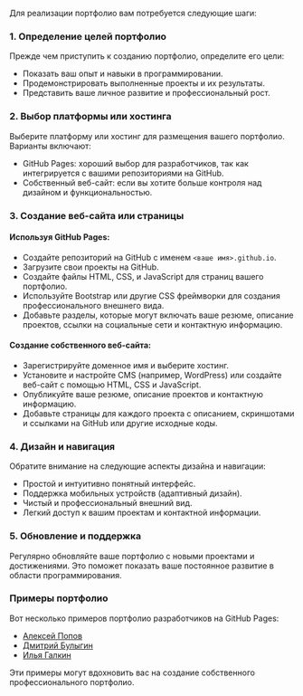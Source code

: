 Для реализации портфолио вам потребуется следующие шаги:

### 1. Определение целей портфолио

Прежде чем приступить к созданию портфолио, определите его цели:
- Показать ваш опыт и навыки в программировании.
- Продемонстрировать выполненные проекты и их результаты.
- Представить ваше личное развитие и профессиональный рост.

### 2. Выбор платформы или хостинга

Выберите платформу или хостинг для размещения вашего портфолио. Варианты включают:
- GitHub Pages: хороший выбор для разработчиков, так как интегрируется с вашими репозиториями на GitHub.
- Собственный веб-сайт: если вы хотите больше контроля над дизайном и функциональностью.

### 3. Создание веб-сайта или страницы

#### Используя GitHub Pages:

- Создайте репозиторий на GitHub с именем `<ваше имя>.github.io`.
- Загрузите свои проекты на GitHub.
- Создайте файлы HTML, CSS, и JavaScript для страниц вашего портфолио.
- Используйте Bootstrap или другие CSS фреймворки для создания профессионального внешнего вида.
- Добавьте разделы, которые могут включать ваше резюме, описание проектов, ссылки на социальные сети и контактную информацию.

#### Создание собственного веб-сайта:

- Зарегистрируйте доменное имя и выберите хостинг.
- Установите и настройте CMS (например, WordPress) или создайте веб-сайт с помощью HTML, CSS и JavaScript.
- Опубликуйте ваше резюме, описание проектов и контактную информацию.
- Добавьте страницы для каждого проекта с описанием, скриншотами и ссылками на GitHub или другие исходные коды.

### 4. Дизайн и навигация

Обратите внимание на следующие аспекты дизайна и навигации:
- Простой и интуитивно понятный интерфейс.
- Поддержка мобильных устройств (адаптивный дизайн).
- Чистый и профессиональный внешний вид.
- Легкий доступ к вашим проектам и контактной информации.

### 5. Обновление и поддержка

Регулярно обновляйте ваше портфолио с новыми проектами и достижениями. Это поможет показать ваше постоянное развитие в области программирования.

### Примеры портфолио

Вот несколько примеров портфолио разработчиков на GitHub Pages:
- [Алексей Попов](https://alexpopov.me/)
- [Дмитрий Булыгин](https://buldier.github.io/)
- [Илья Галкин](https://igalkevich.github.io/)

Эти примеры могут вдохновить вас на создание собственного профессионального портфолио.